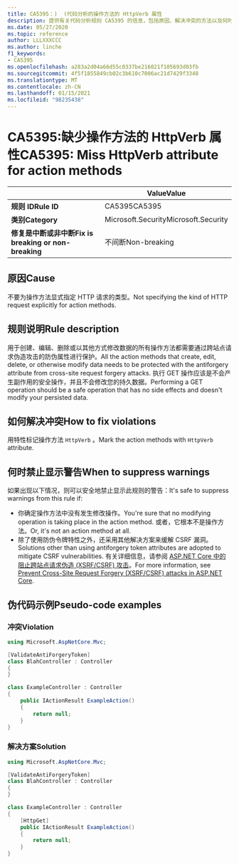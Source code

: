 ```yaml
---
title: CA5395：)  (代码分析的操作方法的 HttpVerb 属性
description: 提供有关代码分析规则 CA5395 的信息，包括原因、解决冲突的方法以及何时取消显示。
ms.date: 05/27/2020
ms.topic: reference
author: LLLXXXCCC
ms.author: linche
f1_keywords:
- CA5395
ms.openlocfilehash: a283a2d04a66d55c0337be216021f105693d03fb
ms.sourcegitcommit: 4f5f1855849cb02c3b610c7006ac21d7429f3348
ms.translationtype: MT
ms.contentlocale: zh-CN
ms.lasthandoff: 01/15/2021
ms.locfileid: "98235438"
---
```

# <a name="ca5395-miss-httpverb-attribute-for-action-methods"></a><span data-ttu-id="01697-103">CA5395:缺少操作方法的 HttpVerb 属性</span><span class="sxs-lookup"><span data-stu-id="01697-103">CA5395: Miss HttpVerb attribute for action methods</span></span>

| | <span data-ttu-id="01697-104">Value</span><span class="sxs-lookup"><span data-stu-id="01697-104">Value</span></span> |
|-|-|
| <span data-ttu-id="01697-105">**规则 ID**</span><span class="sxs-lookup"><span data-stu-id="01697-105">**Rule ID**</span></span> |<span data-ttu-id="01697-106">CA5395</span><span class="sxs-lookup"><span data-stu-id="01697-106">CA5395</span></span>|
| <span data-ttu-id="01697-107">**类别**</span><span class="sxs-lookup"><span data-stu-id="01697-107">**Category**</span></span> |<span data-ttu-id="01697-108">Microsoft.Security</span><span class="sxs-lookup"><span data-stu-id="01697-108">Microsoft.Security</span></span>|
| <span data-ttu-id="01697-109">**修复是中断或非中断**</span><span class="sxs-lookup"><span data-stu-id="01697-109">**Fix is breaking or non-breaking**</span></span> |<span data-ttu-id="01697-110">不间断</span><span class="sxs-lookup"><span data-stu-id="01697-110">Non-breaking</span></span>|

## <a name="cause"></a><span data-ttu-id="01697-111">原因</span><span class="sxs-lookup"><span data-stu-id="01697-111">Cause</span></span>

<span data-ttu-id="01697-112">不要为操作方法显式指定 HTTP 请求的类型。</span><span class="sxs-lookup"><span data-stu-id="01697-112">Not specifying the kind of HTTP request explicitly for action methods.</span></span>

## <a name="rule-description"></a><span data-ttu-id="01697-113">规则说明</span><span class="sxs-lookup"><span data-stu-id="01697-113">Rule description</span></span>

<span data-ttu-id="01697-114">用于创建、编辑、删除或以其他方式修改数据的所有操作方法都需要通过跨站点请求伪造攻击的防伪属性进行保护。</span><span class="sxs-lookup"><span data-stu-id="01697-114">All the action methods that create, edit, delete, or otherwise modify data needs to be protected with the antiforgery attribute from cross-site request forgery attacks.</span></span> <span data-ttu-id="01697-115">执行 GET 操作应该是不会产生副作用的安全操作，并且不会修改您的持久数据。</span><span class="sxs-lookup"><span data-stu-id="01697-115">Performing a GET operation should be a safe operation that has no side effects and doesn't modify your persisted data.</span></span>

## <a name="how-to-fix-violations"></a><span data-ttu-id="01697-116">如何解决冲突</span><span class="sxs-lookup"><span data-stu-id="01697-116">How to fix violations</span></span>

<span data-ttu-id="01697-117">用特性标记操作方法 `HttpVerb` 。</span><span class="sxs-lookup"><span data-stu-id="01697-117">Mark the action methods with `HttpVerb` attribute.</span></span>

## <a name="when-to-suppress-warnings"></a><span data-ttu-id="01697-118">何时禁止显示警告</span><span class="sxs-lookup"><span data-stu-id="01697-118">When to suppress warnings</span></span>

<span data-ttu-id="01697-119">如果出现以下情况，则可以安全地禁止显示此规则的警告：</span><span class="sxs-lookup"><span data-stu-id="01697-119">It's safe to suppress warnings from this rule if:</span></span>

- <span data-ttu-id="01697-120">你确定操作方法中没有发生修改操作。</span><span class="sxs-lookup"><span data-stu-id="01697-120">You're sure that no modifying operation is taking place in the action method.</span></span> <span data-ttu-id="01697-121">或者，它根本不是操作方法。</span><span class="sxs-lookup"><span data-stu-id="01697-121">Or, it's not an action method at all.</span></span>
- <span data-ttu-id="01697-122">除了使用防伪令牌特性之外，还采用其他解决方案来缓解 CSRF 漏洞。</span><span class="sxs-lookup"><span data-stu-id="01697-122">Solutions other than using antiforgery token attributes are adopted to mitigate CSRF vulnerabilities.</span></span> <span data-ttu-id="01697-123">有关详细信息，请参阅 [ASP.NET Core 中的阻止跨站点请求伪造 (XSRF/CSRF) 攻击](/aspnet/core/security/anti-request-forgery)。</span><span class="sxs-lookup"><span data-stu-id="01697-123">For more information, see [Prevent Cross-Site Request Forgery (XSRF/CSRF) attacks in ASP.NET Core](/aspnet/core/security/anti-request-forgery).</span></span>

## <a name="pseudo-code-examples"></a><span data-ttu-id="01697-124">伪代码示例</span><span class="sxs-lookup"><span data-stu-id="01697-124">Pseudo-code examples</span></span>

### <a name="violation"></a><span data-ttu-id="01697-125">冲突</span><span class="sxs-lookup"><span data-stu-id="01697-125">Violation</span></span>

```csharp
using Microsoft.AspNetCore.Mvc;

[ValidateAntiForgeryToken]
class BlahController : Controller
{
}

class ExampleController : Controller
{
    public IActionResult ExampleAction()
    {
        return null;
    }
}
```

### <a name="solution"></a><span data-ttu-id="01697-126">解决方案</span><span class="sxs-lookup"><span data-stu-id="01697-126">Solution</span></span>

```csharp
using Microsoft.AspNetCore.Mvc;

[ValidateAntiForgeryToken]
class BlahController : Controller
{
}

class ExampleController : Controller
{
    [HttpGet]
    public IActionResult ExampleAction()
    {
        return null;
    }
}
```
